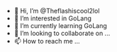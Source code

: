 - 👋 Hi, I’m @Theflashiscool2lol
- 👀 I’m interested in GoLang
- 🌱 I’m currently learning GoLang
- 💞️ I’m looking to collaborate on ...
- 📫 How to reach me ...

<!---
Theflashiscool2lol/Theflashiscool2lol is a ✨ special ✨ repository because its `README.md` (this file) appears on your GitHub profile.
You can click the Preview link to take a look at your changes.
--->

